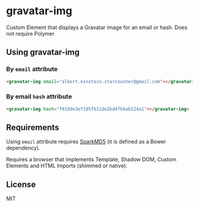 gravatar-img
============

Custom Element that displays a Gravatar image for an email or hash. Does not require Polymer

## Using gravatar-img

### By `email` attribute

```html
<gravatar-img email="albert.einstein.starcounter@gmail.com"></gravatar-img>
```

### By email `hash` attribute

```html
<gravatar-img hash="f018de3ef195fb11de2bd4fbbab124a1"></gravatar-img>
```

## Requirements

Using `email` attribute requires [SparkMD5](https://github.com/satazor/SparkMD5">SparkMD5) (it is defined as a Bower dependency).

Requires a browser that implements Template, Shadow DOM, Custom Elements and HTML Imports (shimmed or native).

## License

MIT

